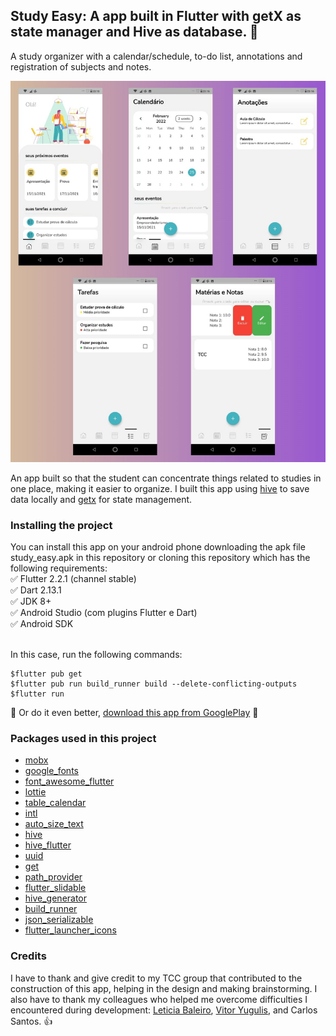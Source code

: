 ## Study Easy: A app built in Flutter with getX as state manager and Hive as database. :blue_heart:

A study organizer with a calendar/schedule, to-do list, annotations and registration of subjects and notes.

<img src="https://raw.githubusercontent.com/vivianeor/study_easy/master/assets/app_prints/1.jpeg">

An app built so that the student can concentrate things related to studies in one place, making it easier to organize.
I built this app using [hive](https://pub.dev/packages/hive) to save data locally and [getx](https://pub.dev/packages/get) for state management.

<h3>Installing the project</h3>
You can install this app on your android phone downloading the apk file study_easy.apk in this repository or cloning this repository which has the following requirements:<br/>
✅ Flutter 2.2.1 (channel stable) <br/> 
✅ Dart 2.13.1 <br/> 
✅ JDK 8+ <br/> 
✅ Android Studio (com plugins Flutter e Dart) <br/> 
✅ Android SDK <br/> <br/> 

In this case, run the following commands:
```
$flutter pub get
$flutter pub run build_runner build --delete-conflicting-outputs
$flutter run
```
:rotating_light: Or do it even better, [download this app from GooglePlay](https://play.google.com/store/apps/details?id=tccstudyeasy.studyeasy.com.study_easy) :star_struck:

<h3>Packages used in this project</h3>

* [mobx](https://pub.dev/packages/mobx)
* [google_fonts](https://pub.dev/packages/google_fonts)
* [font_awesome_flutter](https://pub.dev/packages/font_awesome_flutter)
* [lottie](https://pub.dev/packages/lottie)
* [table_calendar](https://pub.dev/packages/table_calendar)
* [intl](https://pub.dev/packages/intl)
* [auto_size_text](https://pub.dev/packages/auto_size_text)
* [hive](https://pub.dev/packages/hive)
* [hive_flutter](https://pub.dev/packages/hive_flutter)
* [uuid](https://pub.dev/packages/uuid)
* [get](https://pub.dev/packages/get)
* [path_provider](https://pub.dev/packages/path_provider)
* [flutter_slidable](https://pub.dev/packages/flutter_slidable)
* [hive_generator](https://pub.dev/packages/hive_generator)
* [build_runner](https://pub.dev/packages/build_runner)
* [json_serializable](https://pub.dev/packages/json_serializable)
* [flutter_launcher_icons](https://pub.dev/packages/flutter_launcher_icons)

<h3>Credits</h3>

I have to thank and give credit to my TCC group that contributed to the construction of this app, helping in the design and making brainstorming. I also have to thank my colleagues who helped me overcome difficulties I encountered during development: [Leticia Baleiro](https://github.com/LeBaleiro), [Vitor Yugulis](https://github.com/vitoryugulis), and Carlos Santos. :+1:
